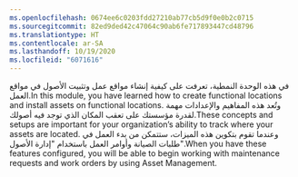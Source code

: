 ```yaml
---
ms.openlocfilehash: 0674ee6c0203fdd27210ab77cb5d9f0e0b2c0715
ms.sourcegitcommit: 82ed9ded42c47064c90ab6fe717893447cd48796
ms.translationtype: HT
ms.contentlocale: ar-SA
ms.lasthandoff: 10/19/2020
ms.locfileid: "6071616"
---
```

<span data-ttu-id="f74a4-101">في هذه الوحدة النمطية، تعرفت على كيفية إنشاء مواقع عمل وتثبيت الأصول في مواقع العمل.</span><span class="sxs-lookup"><span data-stu-id="f74a4-101">In this module, you have learned how to create functional locations and install assets on functional locations.</span></span> <span data-ttu-id="f74a4-102">وتُعد هذه المفاهيم والإعدادات مهمة لقدرة مؤسستك على تعقب المكان الذي توجد فيه أصولك.</span><span class="sxs-lookup"><span data-stu-id="f74a4-102">These concepts and setups are important for your organization’s ability to track where your assets are located.</span></span> <span data-ttu-id="f74a4-103">وعندما تقوم بتكوين هذه الميزات، ستتمكن من بدء العمل في طلبات الصيانة وأوامر العمل باستخدام "إدارة الأصول".</span><span class="sxs-lookup"><span data-stu-id="f74a4-103">When you have these features configured, you will be able to begin working with maintenance requests and work orders by using Asset Management.</span></span> 
